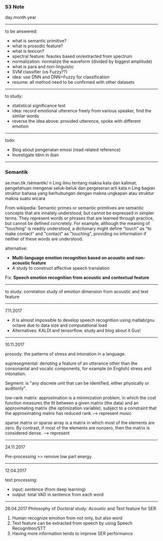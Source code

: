 ### S3 Note
day.month.year

---
to be answered:
- what is semantic primitive?
- what is prosodic feature?
- what is lexicon?
- spectral feature: feautes based on/extracted from spectrum
- normalization: normalize the waveform (divided by biggest amplitude)
- what is para and non-linguistic
- SVM classifier (vs Fuzzy??)
- idea: use DNN and DNN+Fuzzy for classification
- resume: all method need to be confirmed with other datasets

---
to study:
- statistical significance test
- idea: record emotional utterence freely from various speaker, find the similar words
- reverse the idea above: provided utterence, spoke with different emotion

---
todo:

- Blog about pengenalan emosi (read related reference)
- Investigate tdnn in iban
---

### Semantik
se.man.tik /sèmantik/
n Ling ilmu tentang makna kata dan kalimat; pengetahuan mengenai seluk-beluk dan pergeseran arti kata
n Ling bagian struktur bahasa yang berhubungan dengan makna ungkapan atau struktur makna suatu wicara

From wikipedia:
Semantic primes or semantic primitives are semantic concepts that are innately understood, but cannot be expressed in simpler terms. They represent words or phrases that are learned through practice, but cannot be defined concretely. For example, although the meaning of "touching" is readily understood, a dictionary might define "touch" as "to make contact" and "contact" as "touching", providing no information if neither of these words are understood.

alternative:

- **Multi-language emotion recognition based on acoustic and non-acoustic feature**
- A study to construct affective speech translation
 
Fix: **Speech emotion recognition from acoustic and contextual feature**

---
to study: correlation study of emotion dimension from acoustic and text feature

---
7.11.2017

- It is almost impossible to develop speech recognition using matlab/gnu octave due to data size and computational load
- Alternatives: KALDI and tensorflow, study and blog about it Gus!

---
10.11.2017

prosody: the patterns of stress and intonation in a language.

supresegmental: denoting a feature of an utterance other than the consonantal and vocalic components, for example (in English) stress and intonation.

Segment: is "any discrete unit that can be identified, either physically or auditorily".

low-rank matrix: approximation is a minimization problem, in which the cost function measures the fit between a given matrix (the data) and an approximating matrix (the optimization variable), subject to a constraint that the approximating matrix has reduced rank.--> represent music

sparse matrix or sparse array is a matrix in which most of the elements are zero. By contrast, if most of the elements are nonzero, then the matrix is considered dense. --> represent

---
24.11.2017

Pre-processing >> remove low part energy

---
12.04.2017

text processing:
- input: sentence (from deep learning)
- output: total VAD in sentence from each word

---
26.04.2017 
Philosophy of Doctoral study: Acoustic and Text feature for SER
1. Human recognize emotion from not only, but also word
2. Text feature can be extracted from speech by using Speech Recognition/STT
3. Having more information tends to improve SER performance
